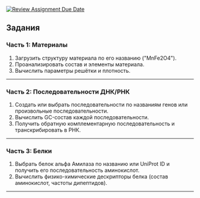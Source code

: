 [![Review Assignment Due Date](https://classroom.github.com/assets/deadline-readme-button-22041afd0340ce965d47ae6ef1cefeee28c7c493a6346c4f15d667ab976d596c.svg)](https://classroom.github.com/a/C8Uuuo-1)
## Задания

### Часть 1: Материалы
1. Загрузить структуру материала по его названию ("MnFe2O4").  
2. Проанализировать состав и элементы материала.  
3. Вычислить параметры решётки и плотность.

---

### Часть 2: Последовательности ДНК/РНК
1. Создать или выбрать последовательности по названиям генов или произвольные последовательности.  
2. Вычислить GC-состав каждой последовательности.  
3. Получить обратную комплементарную последовательность и транскрибировать в РНК. 

---

### Часть 3: Белки
1. Выбрать белок альфа Амилаза по названию или UniProt ID и получить его последовательность аминокислот.  
2. Вычислить физико-химические дескрипторы белка (состав аминокислот, частоты дипептидов). 

---

